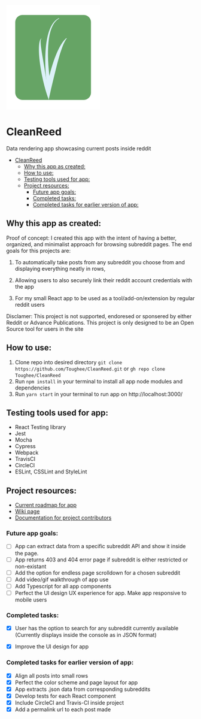 ![App logo](./src/img/CleanReed_header_icon.svg)

# CleanReed

Data rendering app showcasing current posts inside reddit

- [CleanReed](#cleanreed)
  - [Why this app as created:](#why-this-app-as-created)
  - [How to use:](#how-to-use)
  - [Testing tools used for app:](#testing-tools-used-for-app)
  - [Project resources:](#project-resources)
    - [Future app goals:](#future-app-goals)
    - [Completed tasks:](#completed-tasks)
    - [Completed tasks for earlier version of app:](#completed-tasks-for-earlier-version-of-app)

## Why this app as created: 

Proof of concept: I created this app with the intent of having a better, organized, and minimalist approach for browsing subreddit pages. The end goals for this projects are:

1) To automatically take posts from any subreddit you choose from and displaying everything neatly in rows,

2) Allowing users to also securely link their reddit account credentials with the app

3) For my small React app to be used as a tool/add-on/extension by regular reddit users

Disclamer: This project is not supported, endoresed or sponsered by either Reddit or Advance Publications. This project is only designed to be an Open Source tool for users in the site
## How to use:

1. Clone repo into desired directory ```git clone https://github.com/Toughee/CleanReed.git``` or ```gh repo clone Toughee/CleanReed```
2. Run ```npm install``` in your terminal to install all app node modules and dependencies
3. Run ```yarn start``` in your terminal to run app on http://localhost:3000/

## Testing tools used for app:

- React Testing library
- Jest
- Mocha
- Cypress
- Webpack
- TravisCI
- CircleCI
- ESLint, CSSLint and StyleLint
## Project resources:

- [Current roadmap for app](https://github.com/Toughee/CleanReed/projects/1)
- [Wiki page](https://github.com/Toughee/CleanReed/wiki)
- [Documentation for project contributors](https://github.com/Toughee/CleanReed/tree/main/docs)

### Future app goals:

- [ ] App can extract data from a specific subreddit API and show it inside the page.
- [ ] App returns 403 and 404 error page if subreddit is either restricted or non-existant
- [ ] Add the option for endless page scrolldown for a chosen subreddit
- [ ] Add video/gif walkthrough of app use
- [ ] Add Typescript for all app components
- [ ] Perfect the UI design UX experience for app. Make app responsive to mobile users

### Completed tasks:

- [x] User has the option to search for any subreddit currently available (Currently displays inside the console as in JSON format) 
- [x] Improve the UI design for app


### Completed tasks for earlier version of app:

- [x] Align all posts into small rows
- [x] Perfect the color scheme and page layout for app 
- [x] App extracts .json data from corresponding subreddits
- [x] Develop tests for each React component
- [x] Include CircleCI and Travis-CI inside project
- [x] Add a permalink url to each post made
